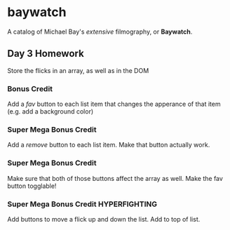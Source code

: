 # baywatch

A catalog of Michael Bay's _extensive_ filmography, or **Baywatch**.

## Day 3 Homework
Store the flicks in an array, as well as in the DOM

### Bonus Credit
Add a _fav_ button to each list item that changes the apperance of that item (e.g. add a background color)

### Super Mega Bonus Credit
 Add a _remove_ button to each list item.
 Make that button actually work.

### Super Mega Bonus Credit
 Make sure that both of those buttons affect the array as well.
 Make the fav button togglable!

### Super Mega Bonus Credit HYPERFIGHTING
Add buttons to move a flick up and down the list.
Add to top of list.


